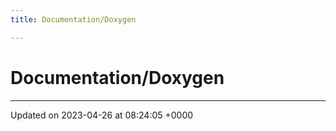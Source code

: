 ```yaml
---
title: Documentation/Doxygen

---
```


# Documentation/Doxygen








-------------------------------

Updated on 2023-04-26 at 08:24:05 +0000

